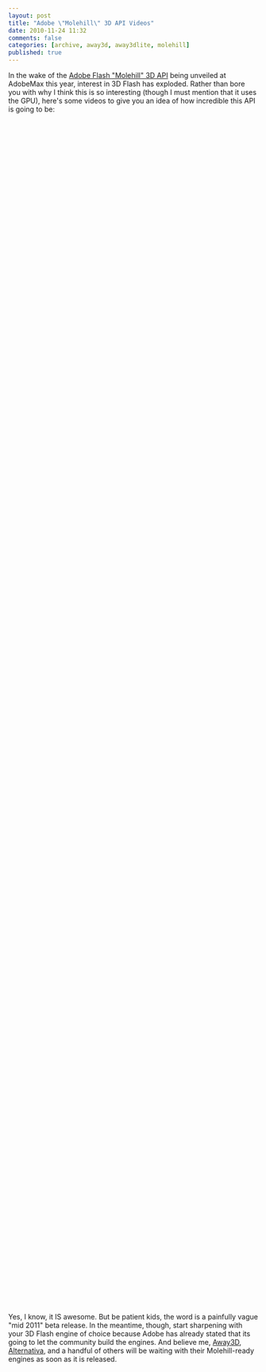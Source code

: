 ```yaml
---
layout: post
title: "Adobe \"Molehill\" 3D API Videos"
date: 2010-11-24 11:32
comments: false
categories: [archive, away3d, away3dlite, molehill]
published: true
---
```


In the wake of the <a href="http://adamkinney.posterous.com/molehill-video-new-flash-3d-api-from-adobemax" target="_blank">Adobe Flash "Molehill" 3D API</a> being unveiled at AdobeMax this year, interest in 3D Flash has exploded.  Rather than bore you with why I think this is so interesting (though I must mention that it uses the GPU), here's some videos to give you an idea of how incredible this API is going to be:

<object width="640" height="385"><param name="movie" value="http://www.youtube.com/v/szaXvTsoeVs?fs=1&amp;hl=en_US"></param><param name="allowFullScreen" value="true"></param><param name="allowscriptaccess" value="always"></param><embed src="http://www.youtube.com/v/szaXvTsoeVs?fs=1&amp;hl=en_US" type="application/x-shockwave-flash" allowscriptaccess="always" allowfullscreen="true" width="640" height="385"></embed></object>

<object width="640" height="385"><param name="movie" value="http://www.youtube.com/v/9LAN5GHm5eM?fs=1&amp;hl=en_US"></param><param name="allowFullScreen" value="true"></param><param name="allowscriptaccess" value="always"></param><embed src="http://www.youtube.com/v/9LAN5GHm5eM?fs=1&amp;hl=en_US" type="application/x-shockwave-flash" allowscriptaccess="always" allowfullscreen="true" width="640" height="385"></embed></object>
<script type="text/javascript"><!--
google_ad_client = "pub-8526874234699762";
/* 728x90, created 12/20/10 */
google_ad_slot = "5105934733";
google_ad_width = 728;
google_ad_height = 90;
//-->
</script>
<script type="text/javascript"
src="http://pagead2.googlesyndication.com/pagead/show_ads.js">
</script>
<object width="640" height="385"><param name="movie" value="http://www.youtube.com/v/tgwi0lWgX8w?fs=1&amp;hl=en_US"></param><param name="allowFullScreen" value="true"></param><param name="allowscriptaccess" value="always"></param><embed src="http://www.youtube.com/v/tgwi0lWgX8w?fs=1&amp;hl=en_US" type="application/x-shockwave-flash" allowscriptaccess="always" allowfullscreen="true" width="640" height="385"></embed></object>

<object width="640" height="385"><param name="movie" value="http://www.youtube.com/v/m053MqzstVg?fs=1&amp;hl=en_US"></param><param name="allowFullScreen" value="true"></param><param name="allowscriptaccess" value="always"></param><embed src="http://www.youtube.com/v/m053MqzstVg?fs=1&amp;hl=en_US" type="application/x-shockwave-flash" allowscriptaccess="always" allowfullscreen="true" width="640" height="385"></embed></object>
<script type="text/javascript"><!--
google_ad_client = "pub-8526874234699762";
/* 728x90, created 12/20/10 */
google_ad_slot = "5105934733";
google_ad_width = 728;
google_ad_height = 90;
//-->
</script>
<script type="text/javascript"
src="http://pagead2.googlesyndication.com/pagead/show_ads.js">
</script>
<object width="640" height="385"><param name="movie" value="http://www.youtube.com/v/hCXxCD_GYTA?fs=1&amp;hl=en_US"></param><param name="allowFullScreen" value="true"></param><param name="allowscriptaccess" value="always"></param><embed src="http://www.youtube.com/v/hCXxCD_GYTA?fs=1&amp;hl=en_US" type="application/x-shockwave-flash" allowscriptaccess="always" allowfullscreen="true" width="640" height="385"></embed></object>

<object width="640" height="385"><param name="movie" value="http://www.youtube.com/v/s0Nu1OaBXa8?fs=1&amp;hl=en_US"></param><param name="allowFullScreen" value="true"></param><param name="allowscriptaccess" value="always"></param><embed src="http://www.youtube.com/v/s0Nu1OaBXa8?fs=1&amp;hl=en_US" type="application/x-shockwave-flash" allowscriptaccess="always" allowfullscreen="true" width="640" height="385"></embed></object>

Yes, I know, it IS awesome.  But be patient kids, the word is a painfully vague "mid 2011" beta release.  In the meantime, though, start sharpening with your 3D Flash engine of choice because Adobe has already stated that its going to let the community build the engines.  And believe me, <a href="http://away3d.com" target="_blank">Away3D</a>, <a href="http://alternativaplatform.com/en/alternativa3d/" target="_blank">Alternativa</a>, and a handful of others will be waiting with their Molehill-ready engines as soon as it is released.